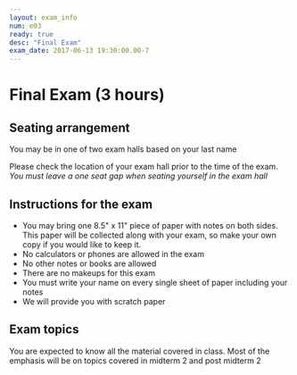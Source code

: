 ```yaml
---
layout: exam_info
num: e03
ready: true
desc: "Final Exam"
exam_date: 2017-06-13 19:30:00.00-7
---
```



# Final Exam (3 hours)

## Seating arrangement
You may be in one of two exam halls based on your last name


Please check the location of your exam hall prior to the time of the exam.
*You must leave a one seat gap when seating yourself in the exam hall*

## Instructions for the exam

* You may bring one 8.5" x 11" piece of paper with notes on both sides. This paper will be collected along with your exam, so make your own copy if you would like to keep it.
* No calculators or phones are allowed in the exam 
* No other notes or books are allowed
* There are no makeups for this exam 
* You must write your name on every single sheet of paper including your notes
* We will provide you with scratch paper

## Exam topics

You are expected to know all the material covered in class. Most of the emphasis will be on topics covered in midterm 2 and post midterm 2 